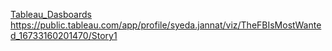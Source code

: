 [Tableau_Dasboards]() https://public.tableau.com/app/profile/syeda.jannat/viz/TheFBIsMostWanted_16733160201470/Story1
